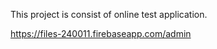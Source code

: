 This project is consist of  online test application.


https://files-240011.firebaseapp.com/admin
  